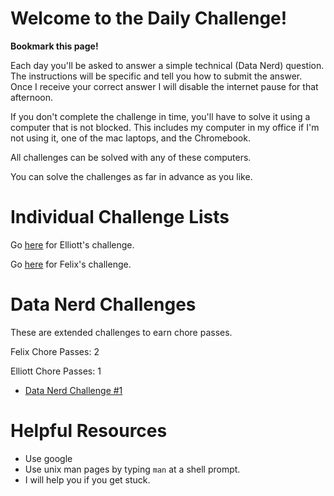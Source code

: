 # Welcome to the Daily Challenge!

**Bookmark this page!**

Each day you'll be asked to answer a simple technical (Data Nerd) question.  The instructions will be specific and tell you how to submit the answer.
Once I receive your correct answer I will disable the internet pause for that afternoon.

If you don't complete the challenge in time, you'll have to solve it using a computer that is not blocked.
This includes my computer in my office if I'm not using it, one of the mac laptops, and the Chromebook.

All challenges can be solved with any of these computers.

You can solve the challenges as far in advance as you like.

# Individual Challenge Lists

Go [here](./elliott.html) for Elliott's challenge.

Go [here](./felix.html) for Felix's challenge.

# Data Nerd Challenges

These are extended challenges to earn chore passes.

Felix Chore Passes: 2

Elliott Chore Passes: 1

* [Data Nerd Challenge #1](./DataNerdChallenge1.html)

# Helpful Resources

* Use google
* Use unix man pages by typing `man` at a shell prompt.
* I will help you if you get stuck.

